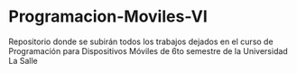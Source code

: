 # Programacion-Moviles-VI
Repositorio donde se subirán todos los trabajos dejados en el curso de Programación para Dispositivos Móviles de 6to semestre de la Universidad La Salle

